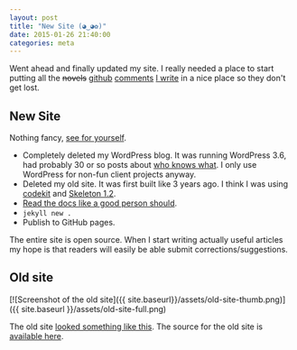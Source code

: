 ```yaml
---
layout: post
title: "New Site (◕‿◕✿)"
date: 2015-01-26 21:40:00
categories: meta
---
```


Went ahead and finally updated my site. I really needed a place to start
putting all the <del>novels</del> [github][long1] [comments][long2] [I
write][long3] in a nice place so they don't get lost.

## New Site

Nothing fancy, [see for yourself](https://github.com/austinpray/austinpray.com).

- Completely deleted my WordPress blog. It was running WordPress 3.6, had
  probably 30 or so posts about [who knows what][noonecares]. I only use
  WordPress for non-fun client projects anyway.
- Deleted my old site. It was first built like 3 years ago. I think I was using
  [codekit](https://incident57.com/codekit/) and [Skeleton
  1.2](https://github.com/dhg/Skeleton/tree/7ab682091d1032035cfcb668e6bd4b465bfa4679).
- [Read the docs like a good person should](https://help.github.com/articles/using-jekyll-with-pages/).
- `jekyll new .`
- Publish to GitHub pages.

The entire site is open source. When I start writing actually useful articles my
hope is that readers will easily be able submit corrections/suggestions.

## Old site

[![Screenshot of the old site]({{ site.baseurl}}/assets/old-site-thumb.png)]({{ site.baseurl }}/assets/old-site-full.png)

The old site [looked something like this][wayback]. The source for the old site
is [available here][old-site].

[long1]: https://github.com/roots/roots/pull/1257#issuecomment-70195437
[long2]: https://github.com/roots/roots/pull/1138#issuecomment-62593715
[long3]: https://github.com/roots/roots/pull/1138#issuecomment-55362107
[old-site]: https://github.com/austinpray/austinpray.com/tree/old-site
[wayback]: https://web.archive.org/web/20141218012112/http://austinpray.com/
[noonecares]: http://www.urbandictionary.com/define.php?term=no+one+cares
